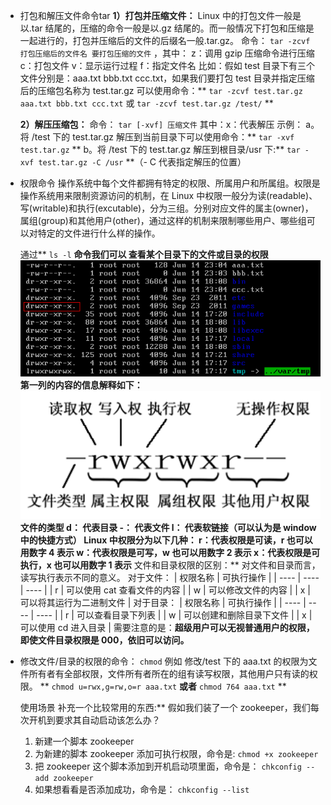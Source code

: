 - 打包和解压文件命令tar
  **1）打包并压缩文件：**
  Linux 中的打包文件一般是以.tar 结尾的，压缩的命令一般是以.gz 结尾的。而一般情况下打包和压缩是一起进行的，打包并压缩后的文件的后缀名一般.tar.gz。 命令： `tar -zcvf 打包压缩后的文件名 要打包压缩的文件` ，其中：
  z：调用 gzip 压缩命令进行压缩
  c：打包文件
  v：显示运行过程
  f：指定文件名
  比如：假如 test 目录下有三个文件分别是：aaa.txt bbb.txt ccc.txt，如果我们要打包 test 目录并指定压缩后的压缩包名称为 test.tar.gz 可以使用命令：** `tar -zcvf test.tar.gz aaa.txt bbb.txt ccc.txt` 或 `tar -zcvf test.tar.gz /test/` **
  
  **2）解压压缩包：**
  命令： `tar [-xvf] 压缩文件`
  其中：x：代表解压
  示例：
  a。将 /test 下的 test.tar.gz 解压到当前目录下可以使用命令：** `tar -xvf test.tar.gz` **
  b。将 /test 下的 test.tar.gz 解压到根目录/usr 下:** `tar -xvf test.tar.gz -C /usr` **（- C 代表指定解压的位置）
- 权限命令
  操作系统中每个文件都拥有特定的权限、所属用户和所属组。权限是操作系统用来限制资源访问的机制，在 Linux 中权限一般分为读(readable)、写(writable)和执行(excutable)，分为三组。分别对应文件的属主(owner)，属组(group)和其他用户(other)，通过这样的机制来限制哪些用户、哪些组可以对特定的文件进行什么样的操作。
  
  通过** `ls -l` **命令我们可以 查看某个目录下的文件或目录的权限
  ![image.png](../assets/image_1656750428853_0.png) 
  第一列的内容的信息解释如下：
  ![image.png](../assets/image_1656750325968_0.png)
  **文件的类型**
  d： 代表目录
  -： 代表文件
  l： 代表软链接（可以认为是 window 中的快捷方式）
  **Linux 中权限分为以下几种：**
  r：代表权限是可读，r 也可以用数字 4 表示
  w：代表权限是可写，w 也可以用数字 2 表示
  x：代表权限是可执行，x 也可以用数字 1 表示**
  文件和目录权限的区别：**
  对文件和目录而言，读写执行表示不同的意义。
  对于文件：
  | 权限名称 | 可执行操作 |
  | ---- | ---- | ---- |
  | r | 可以使用 cat 查看文件的内容 |
  | w | 可以修改文件的内容 |
  | x | 可以将其运行为二进制文件 |
  对于目录：
  | 权限名称 | 可执行操作 |
  | ---- | ---- | ---- |
  | r | 可以查看目录下列表 |
  | w | 可以创建和删除目录下文件 |
  | x | 可以使用 cd 进入目录 |
  需要注意的是：**超级用户可以无视普通用户的权限，即使文件目录权限是 000，依旧可以访问。**
- 修改文件/目录的权限的命令： 
  `chmod`
  例如
  修改/test 下的 aaa.txt 的权限为文件所有者有全部权限，文件所有者所在的组有读写权限，其他用户只有读的权限。
  ** `chmod u=rwx,g=rw,o=r aaa.txt` **或者** `chmod 764 aaa.txt` **
  
  使用场景
  补充一个比较常用的东西:**
  假如我们装了一个 zookeeper，我们每次开机到要求其自动启动该怎么办？
  1. 新建一个脚本 zookeeper
  2. 为新建的脚本 zookeeper 添加可执行权限，命令是: `chmod +x zookeeper`
  3. 把 zookeeper 这个脚本添加到开机启动项里面，命令是： `chkconfig --add zookeeper`
  4. 如果想看看是否添加成功，命令是： `chkconfig --list`